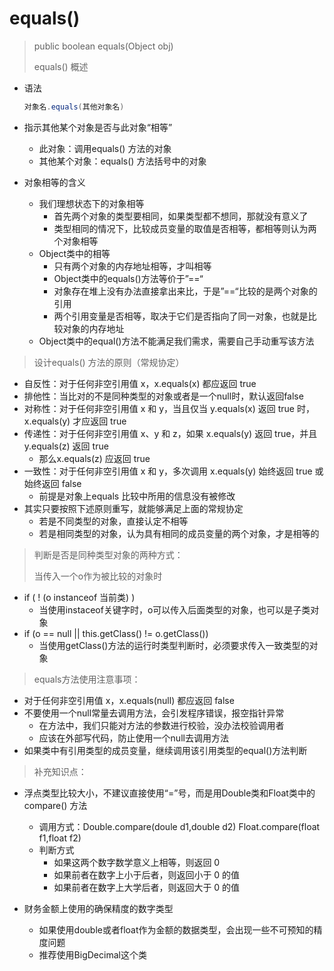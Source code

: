 # equals()

> public boolean equals(Object obj)
>
> equals() 概述

- 语法

  ```Java
  对象名.equals(其他对象名)
  ```

- 指示其他某个对象是否与此对象“相等”
  - 此对象：调用equals() 方法的对象
  - 其他某个对象：equals() 方法括号中的对象
- 对象相等的含义
  - 我们理想状态下的对象相等
    - 首先两个对象的类型要相同，如果类型都不想同，那就没有意义了
    - 类型相同的情况下，比较成员变量的取值是否相等，都相等则认为两个对象相等
  - Object类中的相等
    - 只有两个对象的内存地址相等，才叫相等
    - Object类中的equals()方法等价于”==“
    - 对象存在堆上没有办法直接拿出来比，于是”==“比较的是两个对象的引用
    - 两个引用变量是否相等，取决于它们是否指向了同一对象，也就是比较对象的内存地址
  - Object类中的equal()方法不能满足我们需求，需要自己手动重写该方法



> 设计equals() 方法的原则（常规协定）

- 自反性：对于任何非空引用值 x，x.equals(x) 都应返回 true
- 排他性：当比对的不是同种类型的对象或者是一个null时，默认返回false
- 对称性：对于任何非空引用值 x 和 y，当且仅当 y.equals(x) 返回 true 时，x.equals(y) 才应返回 true
- 传递性：对于任何非空引用值 x、y 和 z，如果 x.equals(y) 返回 true，并且 y.equals(z) 返回 true
  - 那么x.equals(z) 应返回 true
- 一致性：对于任何非空引用值 x 和 y，多次调用 x.equals(y) 始终返回 true 或始终返回 false
  - 前提是对象上equals 比较中所用的信息没有被修改
- 其实只要按照下述原则重写，就能够满足上面的常规协定
  - 若是不同类型的对象，直接认定不相等
  - 若是相同类型的对象，认为具有相同的成员变量的两个对象，才是相等的





> 判断是否是同种类型对象的两种方式：
>
> 当传入一个o作为被比较的对象时

- if ( ! (o instanceof 当前类) )
  - 当使用instaceof关键字时，o可以传入后面类型的对象，也可以是子类对象
- if (o == null || this.getClass()  !=  o.getClass())
  - 当使用getClass()方法的运行时类型判断时，必须要求传入一致类型的对象



> equals方法使用注意事项：

- 对于任何非空引用值 x，x.equals(null) 都应返回 false
- 不要使用一个null常量去调用方法，会引发程序错误，报空指针异常
  - 在方法中，我们只能对方法的参数进行校验，没办法校验调用者
  - 应该在外部写代码，防止使用一个null去调用方法
- 如果类中有引用类型的成员变量，继续调用该引用类型的equal()方法判断





> 补充知识点：

- 浮点类型比较大小，不建议直接使用“=”号，而是用Double类和Float类中的compare() 方法
  - 调用方式：Double.compare(doule d1,double d2)   Float.compare(float f1,float f2) 
  - 判断方式
    - 如果这两个数字数学意义上相等，则返回 0
    - 如果前者在数字上小于后者，则返回小于 0 的值
    - 如果前者在数字上大学后者，则返回大于 0 的值



- 财务金额上使用的确保精度的数字类型
  - 如果使用double或者float作为金额的数据类型，会出现一些不可预知的精度问题
  - 推荐使用BigDecimal这个类
